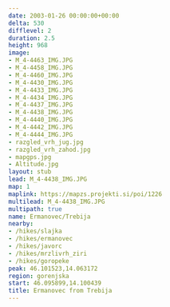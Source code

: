 ```yaml
---
date: 2003-01-26 00:00:00+00:00
delta: 530
difflevel: 2
duration: 2.5
height: 968
image:
- M_4-4463_IMG.JPG
- M_4-4458_IMG.JPG
- M_4-4460_IMG.JPG
- M_4-4430_IMG.JPG
- M_4-4433_IMG.JPG
- M_4-4434_IMG.JPG
- M_4-4437_IMG.JPG
- M_4-4438_IMG.JPG
- M_4-4440_IMG.JPG
- M_4-4442_IMG.JPG
- M_4-4444_IMG.JPG
- razgled_vrh_jug.jpg
- razgled_vrh_zahod.jpg
- mapgps.jpg
- Altitude.jpg
layout: stub
lead: M_4-4438_IMG.JPG
map: 1
maplink: https://mapzs.projekti.si/poi/1226
multilead: M_4-4438_IMG.JPG
multipath: true
name: Ermanovec/Trebija
nearby:
- /hikes/slajka
- /hikes/ermanovec
- /hikes/javorc
- /hikes/mrzlivrh_ziri
- /hikes/goropeke
peak: 46.101523,14.063172
region: gorenjska
start: 46.095899,14.100439
title: Ermanovec from Trebija
---
```

